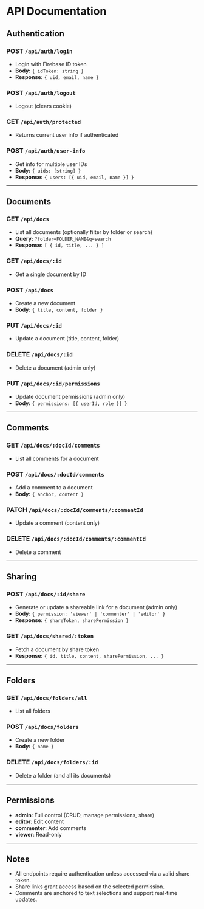 # API Documentation

## Authentication

### POST `/api/auth/login`
- Login with Firebase ID token
- **Body:** `{ idToken: string }`
- **Response:** `{ uid, email, name }`

### POST `/api/auth/logout`
- Logout (clears cookie)

### GET `/api/auth/protected`
- Returns current user info if authenticated

### POST `/api/auth/user-info`
- Get info for multiple user IDs
- **Body:** `{ uids: [string] }`
- **Response:** `{ users: [{ uid, email, name }] }`

---

## Documents

### GET `/api/docs`
- List all documents (optionally filter by folder or search)
- **Query:** `?folder=FOLDER_NAME&q=search`
- **Response:** `[ { id, title, ... } ]`

### GET `/api/docs/:id`
- Get a single document by ID

### POST `/api/docs`
- Create a new document
- **Body:** `{ title, content, folder }`

### PUT `/api/docs/:id`
- Update a document (title, content, folder)

### DELETE `/api/docs/:id`
- Delete a document (admin only)

### PUT `/api/docs/:id/permissions`
- Update document permissions (admin only)
- **Body:** `{ permissions: [{ userId, role }] }`

---

## Comments

### GET `/api/docs/:docId/comments`
- List all comments for a document

### POST `/api/docs/:docId/comments`
- Add a comment to a document
- **Body:** `{ anchor, content }`

### PATCH `/api/docs/:docId/comments/:commentId`
- Update a comment (content only)

### DELETE `/api/docs/:docId/comments/:commentId`
- Delete a comment

---

## Sharing

### POST `/api/docs/:id/share`
- Generate or update a shareable link for a document (admin only)
- **Body:** `{ permission: 'viewer' | 'commenter' | 'editor' }`
- **Response:** `{ shareToken, sharePermission }`

### GET `/api/docs/shared/:token`
- Fetch a document by share token
- **Response:** `{ id, title, content, sharePermission, ... }`

---

## Folders

### GET `/api/docs/folders/all`
- List all folders

### POST `/api/docs/folders`
- Create a new folder
- **Body:** `{ name }`

### DELETE `/api/docs/folders/:id`
- Delete a folder (and all its documents)

---

## Permissions

- **admin**: Full control (CRUD, manage permissions, share)
- **editor**: Edit content
- **commenter**: Add comments
- **viewer**: Read-only

---

## Notes
- All endpoints require authentication unless accessed via a valid share token.
- Share links grant access based on the selected permission.
- Comments are anchored to text selections and support real-time updates. 